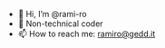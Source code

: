 - 👋 Hi, I’m @rami-ro
- 👀 Non-technical coder 
- 📫 How to reach me: ramiro@gedd.it

<!---
rami-ro/rami-ro is a ✨ special ✨ repository because its `README.md` (this file) appears on your GitHub profile.
You can click the Preview link to take a look at your changes.
--->
